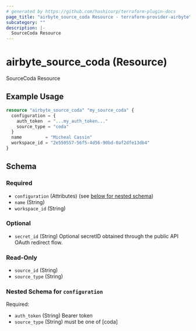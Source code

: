```yaml
---
# generated by https://github.com/hashicorp/terraform-plugin-docs
page_title: "airbyte_source_coda Resource - terraform-provider-airbyte"
subcategory: ""
description: |-
  SourceCoda Resource
---
```


# airbyte_source_coda (Resource)

SourceCoda Resource

## Example Usage

```terraform
resource "airbyte_source_coda" "my_source_coda" {
  configuration = {
    auth_token  = "...my_auth_token..."
    source_type = "coda"
  }
  name         = "Micheal Cassin"
  workspace_id = "2e550557-56f5-4d56-90bd-0af2dfe13db4"
}
```

<!-- schema generated by tfplugindocs -->
## Schema

### Required

- `configuration` (Attributes) (see [below for nested schema](#nestedatt--configuration))
- `name` (String)
- `workspace_id` (String)

### Optional

- `secret_id` (String) Optional secretID obtained through the public API OAuth redirect flow.

### Read-Only

- `source_id` (String)
- `source_type` (String)

<a id="nestedatt--configuration"></a>
### Nested Schema for `configuration`

Required:

- `auth_token` (String) Bearer token
- `source_type` (String) must be one of [coda]


